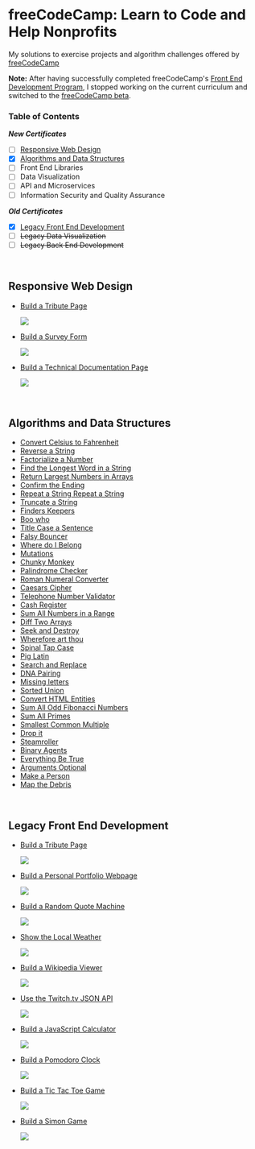 # freeCodeCamp: Learn to Code and Help Nonprofits

My solutions to exercise projects and algorithm challenges offered by [freeCodeCamp](https://www.freecodecamp.org)

**Note:** After having successfully completed freeCodeCamp's [Front End Development Program](https://www.freecodecamp.org/bomholtm/front-end-certification), I stopped working on the current curriculum and switched to the [freeCodeCamp beta](https://beta.freecodecamp.org).

### Table of Contents

***New Certificates***

- [ ] [Responsive Web Design](https://github.com/bomholtm/fcc#responsive-web-design)
- [x] [Algorithms and Data Structures](https://github.com/bomholtm/fcc#algorithms-and-data-structures)
- [ ] Front End Libraries
- [ ] Data Visualization
- [ ] API and Microservices
- [ ] Information Security and Quality Assurance

***Old Certificates***

- [x] [Legacy Front End Development](https://github.com/bomholtm/fcc#legacy-front-end-development)
- [ ] ~~Legacy Data Visualization~~
- [ ] ~~Legacy Back End Development~~

&nbsp;

## Responsive Web Design

* [Build a Tribute Page](https://bomholtm.github.io/fcc/responsive_web_design/tribute_page)

  [![](_assets/README/tribute_page_new.png)](https://bomholtm.github.io/fcc/responsive_web_design/tribute_page)

* [Build a Survey Form](https://bomholtm.github.io/fcc/responsive_web_design/survey_form)

  [![](_assets/README/survey_form.png)](https://bomholtm.github.io/fcc/responsive_web_design/survey_form)

* [Build a Technical Documentation Page](https://bomholtm.github.io/fcc/responsive_web_design/documentation_page)

  [![](_assets/README/documentation_page.png)](https://bomholtm.github.io/fcc/responsive_web_design/documentation_page)

&nbsp;

## Algorithms and Data Structures

* [Convert Celsius to Fahrenheit](https://github.com/bomholtm/fcc/tree/master/algorithms_and_data_structures/convert_celsius_to_fahrenheit.js)
* [Reverse a String](https://github.com/bomholtm/fcc/tree/master/algorithms_and_data_structures/reverse_a_string.js)
* [Factorialize a Number](https://github.com/bomholtm/fcc/tree/master/algorithms_and_data_structures/factorialize_a_number.js)
* [Find the Longest Word in a String](https://github.com/bomholtm/fcc/tree/master/algorithms_and_data_structures/find_the_longest_word_in_a_string.js)
* [Return Largest Numbers in Arrays](https://github.com/bomholtm/fcc/tree/master/algorithms_and_data_structures/return_largest_numbers_in_arrays.js)
* [Confirm the Ending](https://github.com/bomholtm/fcc/tree/master/algorithms_and_data_structures/confirm_the_ending.js)
* [Repeat a String Repeat a String](https://github.com/bomholtm/fcc/tree/master/algorithms_and_data_structures/repeat_a_string_repeat_a_string.js)
* [Truncate a String](https://github.com/bomholtm/fcc/tree/master/algorithms_and_data_structures/truncate_a_string.js)
* [Finders Keepers](https://github.com/bomholtm/fcc/tree/master/algorithms_and_data_structures/finders_keepers.js)
* [Boo who](https://github.com/bomholtm/fcc/tree/master/algorithms_and_data_structures/boo_who.js)
* [Title Case a Sentence](https://github.com/bomholtm/fcc/tree/master/algorithms_and_data_structures/title_case_a_sentence.js)
* [Falsy Bouncer](https://github.com/bomholtm/fcc/tree/master/algorithms_and_data_structures/falsy_bouncer.js)
* [Where do I Belong](https://github.com/bomholtm/fcc/tree/master/algorithms_and_data_structures/where_do_i_belong.js)
* [Mutations](https://github.com/bomholtm/fcc/tree/master/algorithms_and_data_structures/mutations.js)
* [Chunky Monkey](https://github.com/bomholtm/fcc/tree/master/algorithms_and_data_structures/chunky_monkey.js)
* [Palindrome Checker](https://github.com/bomholtm/fcc/tree/master/algorithms_and_data_structures/palindrome_checker.js)
* [Roman Numeral Converter](https://github.com/bomholtm/fcc/tree/master/algorithms_and_data_structures/roman_numeral_converter.js)
* [Caesars Cipher](https://github.com/bomholtm/fcc/tree/master/algorithms_and_data_structures/caesars_cipher.js)
* [Telephone Number Validator](https://github.com/bomholtm/fcc/tree/master/algorithms_and_data_structures/telephone_number_validator.js)
* [Cash Register](https://github.com/bomholtm/fcc/tree/master/algorithms_and_data_structures/cash_register.js)
* [Sum All Numbers in a Range](https://github.com/bomholtm/fcc/tree/master/algorithms_and_data_structures/sum_all_numbers_in_a_range.js)
* [Diff Two Arrays](https://github.com/bomholtm/fcc/tree/master/algorithms_and_data_structures/diff_two_arrays.js)
* [Seek and Destroy](https://github.com/bomholtm/fcc/tree/master/algorithms_and_data_structures/seek_and_destroy.js)
* [Wherefore art thou](https://github.com/bomholtm/fcc/tree/master/algorithms_and_data_structures/wherefore_art_thou.js)
* [Spinal Tap Case](https://github.com/bomholtm/fcc/tree/master/algorithms_and_data_structures/spinal_tap_case.js)
* [Pig Latin](https://github.com/bomholtm/fcc/tree/master/algorithms_and_data_structures/pig_latin.js)
* [Search and Replace](https://github.com/bomholtm/fcc/tree/master/algorithms_and_data_structures/search_and_replace.js)
* [DNA Pairing](https://github.com/bomholtm/fcc/tree/master/algorithms_and_data_structures/dna_pairing.js)
* [Missing letters](https://github.com/bomholtm/fcc/tree/master/algorithms_and_data_structures/missing_letters.js)
* [Sorted Union](https://github.com/bomholtm/fcc/tree/master/algorithms_and_data_structures/sorted_union.js)
* [Convert HTML Entities](https://github.com/bomholtm/fcc/tree/master/algorithms_and_data_structures/convert_html_entities.js)
* [Sum All Odd Fibonacci Numbers](https://github.com/bomholtm/fcc/tree/master/algorithms_and_data_structures/sum_all_odd_fibonacci_numbers.js)
* [Sum All Primes](https://github.com/bomholtm/fcc/tree/master/algorithms_and_data_structures/sum_all_primes.js)
* [Smallest Common Multiple](https://github.com/bomholtm/fcc/tree/master/algorithms_and_data_structures/smallest_common_multiple.js)
* [Drop it](https://github.com/bomholtm/fcc/tree/master/algorithms_and_data_structures/drop_it.js)
* [Steamroller](https://github.com/bomholtm/fcc/tree/master/algorithms_and_data_structures/steamroller.js)
* [Binary Agents](https://github.com/bomholtm/fcc/tree/master/algorithms_and_data_structures/binary_agents.js)
* [Everything Be True](https://github.com/bomholtm/fcc/tree/master/algorithms_and_data_structures/everything_be_true.js)
* [Arguments Optional](https://github.com/bomholtm/fcc/tree/master/algorithms_and_data_structures/arguments_optional.js)
* [Make a Person](https://github.com/bomholtm/fcc/tree/master/algorithms_and_data_structures/make_a_person.js)
* [Map the Debris](https://github.com/bomholtm/fcc/tree/master/algorithms_and_data_structures/map_the_debris.js)

&nbsp;

## Legacy Front End Development

* [Build a Tribute Page](https://bomholtm.github.io/fcc/legacy_front_end_development/tribute_page)

  [![](_assets/README/tribute_page.png)](https://bomholtm.github.io/fcc/legacy_front_end_development/tribute_page)

* [Build a Personal Portfolio Webpage](https://bomholtm.github.io/fcc/legacy_front_end_development/personal_portfolio)

  [![](_assets/README/personal_portfolio.png)](https://bomholtm.github.io/fcc/legacy_front_end_development/personal_portfolio)

* [Build a Random Quote Machine](https://bomholtm.github.io/fcc/legacy_front_end_development/random_quote_machine)

  [![](_assets/README/random_quote_machine.png)](https://bomholtm.github.io/fcc/legacy_front_end_development/random_quote_machine)

* [Show the Local Weather](https://bomholtm.github.io/fcc/legacy_front_end_development/local_weather)

  [![](_assets/README/local_weather.png)](https://bomholtm.github.io/fcc/legacy_front_end_development/local_weather)

* [Build a Wikipedia Viewer](https://bomholtm.github.io/fcc/legacy_front_end_development/wikipedia_viewer)

  [![](_assets/README/wikipedia_viewer.png)](https://bomholtm.github.io/fcc/legacy_front_end_development/wikipedia_viewer)

* [Use the Twitch.tv JSON API](https://bomholtm.github.io/fcc/legacy_front_end_development/twitch_status)

  [![](_assets/README/twitch_status.png)](https://bomholtm.github.io/fcc/legacy_front_end_development/twitch_status)

* [Build a JavaScript Calculator](https://bomholtm.github.io/fcc/legacy_front_end_development/js_calculator)

  [![](_assets/README/js_calculator.png)](https://bomholtm.github.io/fcc/legacy_front_end_development/js_calculator)

* [Build a Pomodoro Clock](https://bomholtm.github.io/fcc/legacy_front_end_development/pomodoro_clock)

  [![](_assets/README/pomodoro_clock.png)](https://bomholtm.github.io/fcc/legacy_front_end_development/pomodoro_clock)

* [Build a Tic Tac Toe Game](https://bomholtm.github.io/fcc/legacy_front_end_development/tic_tac_toe)

  [![](_assets/README/tic_tac_toe.png)](https://bomholtm.github.io/fcc/legacy_front_end_development/tic_tac_toe)

* [Build a Simon Game](https://bomholtm.github.io/fcc/legacy_front_end_development/simon_game)

  [![](_assets/README/simon_game.png)](https://bomholtm.github.io/fcc/legacy_front_end_development/simon_game)
